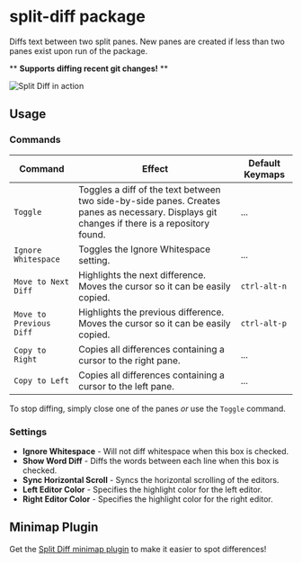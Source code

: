 # split-diff package

Diffs text between two split panes. New panes are created if less than two panes exist upon run of the package.

\*\* **Supports diffing recent git changes!** \*\*

![Split Diff in action](https://github.com/mupchrch/split-diff/raw/master/demo.gif)

## Usage

### Commands

| Command | Effect | Default Keymaps |
| ------- | ------ | --------------- |
| `Toggle` | Toggles a diff of the text between two side-by-side panes. Creates panes as necessary. Displays git changes if there is a repository found. | ... |
| `Ignore Whitespace` | Toggles the Ignore Whitespace setting. | ... |
| `Move to Next Diff` | Highlights the next difference. Moves the cursor so it can be easily copied. | `ctrl-alt-n` |
| `Move to Previous Diff` | Highlights the previous difference. Moves the cursor so it can be easily copied. | `ctrl-alt-p` |
| `Copy to Right` | Copies all differences containing a cursor to the right pane. | ... |
| `Copy to Left` | Copies all differences containing a cursor to the left pane. | ... |

To stop diffing, simply close one of the panes *or* use the `Toggle` command.

### Settings

* **Ignore Whitespace** - Will not diff whitespace when this box is checked.
* **Show Word Diff** - Diffs the words between each line when this box is checked.
* **Sync Horizontal Scroll** - Syncs the horizontal scrolling of the editors.
* **Left Editor Color** - Specifies the highlight color for the left editor.
* **Right Editor Color** - Specifies the highlight color for the right editor.

## Minimap Plugin

Get the [Split Diff minimap plugin](https://atom.io/packages/minimap-split-diff) to make it easier to spot differences!
